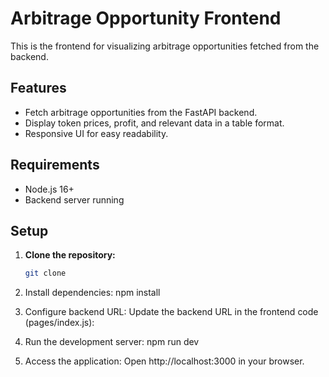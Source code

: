 # Arbitrage Opportunity Frontend

This is the frontend for visualizing arbitrage opportunities fetched from the backend.

## Features
- Fetch arbitrage opportunities from the FastAPI backend.
- Display token prices, profit, and relevant data in a table format.
- Responsive UI for easy readability.

## Requirements
- Node.js 16+
- Backend server running

## Setup

1. **Clone the repository:**
   ```bash
   git clone 

2. Install dependencies:
   npm install

3. Configure backend URL: Update the backend URL in the frontend code (pages/index.js):
   

4. Run the development server:
   npm run dev

5. Access the application: Open http://localhost:3000 in your browser.